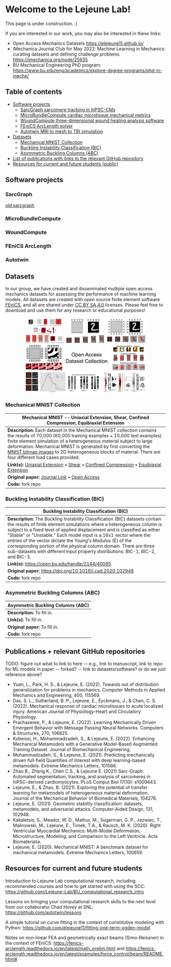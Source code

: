 # Welcome to the Lejeune Lab!
This page is under construction. :)

If you are interested in our work, you may also be interested in these links:
* Open Access Mechanics Datasets https://elejeune11.github.io/
* iMechanica Journal Club for May 2022: Machine Learning in Mechanics: curating datasets and defining challenge problems https://imechanica.org/node/25935
* BU Mechanical Engineering PhD program: https://www.bu.edu/eng/academics/explore-degree-programs/phd-in-meche/

## Table of contents
* [Software projects](#software)
    * [SarcGraph sarcomere tracking in hiPSC-CMs](#sg)
    * [MicroBundleCompute cardiac microtissue mechanical metrics](#mbc)
    * [WoundCompute three-dimensional wound healing analysis software](#wc)
    * [FEniCS ArcLength solver](#fenics)
    * [Autotwin MRI to mesh to TBI simulation](#autotwin)
* [Datasets](#data)
    * [Mechanical MNIST Collection](#m-mnist)
    * [Buckling Instability Classification (BIC)](#bic)
    * [Asymmetric Buckling Columns (ABC)](#abc)
* [List of publications with links to the relevant GitHub repository](#pubs)
* [Resources for current and future students (public)](#resources)

## Software projects <a name="software"></a>

### SarcGraph <a name="sg"></a>
[old sarcgraph](https://github.com/Lejeune-Lab/Sarc-Graph)

### MicroBundleCompute <a name="mbc"></a>

### WoundCompute <a name="wc"></a>

### FEniCS ArcLength <a name="fenics"></a>

### Autotwin <a name="autotwin"></a>

## Datasets <a name="data"></a>

In our group, we have created and disseminated multiple open access mechanics datasets for assessing the performance of machine learning models. All datasets are created with open source finite element software [FEniCS](https://fenicsproject.org/), and all are shared under [CC BY SA 4.0](https://creativecommons.org/licenses/by-sa/4.0/) licenses. Please feel free to download and use them for any research or educational purposes!

<p align = "center">
<img alt="datasets" src="profile/figs/datasets.png" width="75%" />
</p>

### Mechanical MNIST Collection <a name="m-mnist"></a>

| **Mechanical MNIST -- Uniaxial Extension, Shear, Confined Compression, Equibiaxial Extension** |
|---|
| **Description:** Each dataset in the Mechanical MNIST collection contains the results of 70,000 (60,000 training examples + 10,000 test examples) finite element simulation of a heterogeneous material subject to large deformation. Mechanical MNIST is generated by first converting the [MNIST bitmap images](http://www.pymvpa.org/datadb/mnist.html) to 2D heterogeneous blocks of material. There are four different load cases provided. |
| **Link(s):** [Uniaxial Extension](https://open.bu.edu/handle/2144/38693) $\bullet$ [Shear](https://open.bu.edu/handle/2144/39429) $\bullet$ [Confined Compression](https://open.bu.edu/handle/2144/39427) $\bullet$ [Equibiaxial Extension](https://open.bu.edu/handle/2144/39428) |
| **Original paper:** [Journal Link](https://doi.org/10.1016/j.eml.2020.100659) $\bullet$ [Open Access](https://open.bu.edu/handle/2144/39813) |
| **Code:** fork repo |

### Buckling Instability Classification (BIC) <a name="bic"></a>

| **Buckling Instability Classification (BIC)** |
|---|
| **Description:** The Buckling Instability Classification (BIC) datasets contain the results of finite element simulations where a heterogeneous column is subject to a fixed level of applied displacement and is classified as either "Stable" or "Unstable." Each model input is a 16x1 vector where the entries of the vector dictate the Young's Modulus (E) of the corresponding portion of the physical column domain. There are three sub-datasets with different input property distributions: BIC-1, BIC-2, and BIC-3. |
| **Link(s):** https://open.bu.edu/handle/2144/40085 |
| **Original paper:** https://doi.org/10.1016/j.cad.2020.102948 |
| **Code:** fork repo |

### Asymmetric Buckling Columns (ABC) <a name="abc"></a>

| **Asymmetric Buckling Columns (ABC)** |
|---|
| **Description:** To fill in. |
| **Link(s):** To fill in. |
| **Original paper:** To fill in. |
| **Code:** fork repo |

## Publications + relevant GitHub repositories <a name="pubs"></a>

TODO: figure out what to link to here -- e.g., link to manuscript, link to repo for ML models in paper -- forked? -- link to datasets/software? or do we just reference above? 

* Yuan, L., Park, H. S., & Lejeune, E. (2022). Towards out of distribution generalization for problems in mechanics. Computer Methods in Applied Mechanics and Engineering, 400, 115569.
* Das, S. L., Sutherland, B. P., Lejeune, E., Eyckmans, J., & Chen, C. S. (2022). Mechanical response of cardiac microtissues to acute localized injury. American Journal of Physiology-Heart and Circulatory Physiology.
* Prachaseree, P., & Lejeune, E. (2022). Learning Mechanically Driven Emergent Behavior with Message Passing Neural Networks. Computers & Structures, 270, 106825. 
* Kobeissi, H., Mohammadzadeh, S., & Lejeune, E. (2022). Enhancing Mechanical Metamodels with a Generative Model-Based Augmented Training Dataset. Journal of Biomechanical Engineering.
* Mohammadzadeh, S., & Lejeune, E. (2021). Predicting mechanically driven full-field Quantities of Interest with deep learning-based metamodels. Extreme Mechanics Letters, 101566.
* Zhao B., Zhang K., Chen C.S., & Lejeune E. (2021) Sarc-Graph: Automated segmentation, tracking, and analysis of sarcomeres in hiPSC-derived cardiomyocytes. PLoS Comput Biol 17(10): e1009443. 
* Lejeune, E., & Zhao, B. (2021). Exploring the potential of transfer learning for metamodels of heterogeneous material deformation. Journal of the Mechanical Behavior of Biomedical Materials, 104276.
* Lejeune, E. (2021). Geometric stability classification: datasets, metamodels, and adversarial attacks. Computer-Aided Design, 131, 102948.
* Kakaletsis, S., Meador, W. D., Mathur, M., Sugerman, G. P., Jazwiec, T., Malinowski, M., Lejeune, E., Timek, T.A., & Rausch, M. K. (2020). Right Ventricular Myocardial Mechanics: Multi-Modal Deformation, Microstructure, Modeling, and Comparison to the Left Ventricle. Acta Biomaterialia.
* Lejeune, E. (2020). Mechanical MNIST: A benchmark dataset for mechanical metamodels. Extreme Mechanics Letters, 100659. 


## Resources for current and future students <a name="resources"></a>

Introduction to Lejeune Lab computational research, including recommended courses and how to get started with using the SCC:
https://github.com/Lejeune-Lab/BU_computational_research_intro 

Lessons on bringing your computational research skills to the next level from our collaborator Chad Hovey at SNL: https://github.com/autotwin/lessons

A simple tutorial on curve fitting in the context of constitutive modeling with Python: https://github.com/elejeune11/fitting-one-term-ogden-model

Notes on non-linear FEA and geometrically exact beams (Simo-Reissner) in the context of FEniCS: https://fenics-arclength.readthedocs.io/en/latest/math_prelim.html and https://fenics-arclength.readthedocs.io/en/latest/examples/force_control/beam/README.html#
